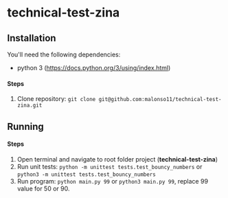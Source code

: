 # technical-test-zina

## Installation

You'll need the following dependencies:
* python 3 (https://docs.python.org/3/using/index.html)

#### Steps
1. Clone repository: `git clone git@github.com:malonso11/technical-test-zina.git`

## Running

#### Steps
1. Open terminal and navigate to root folder project (**technical-test-zina**)
1. Run unit tests: `python -m unittest tests.test_bouncy_numbers` or `python3 -m unittest tests.test_bouncy_numbers`
2. Run program: `python main.py 99` or `python3 main.py 99`, replace 99 value for 50 or 90.
